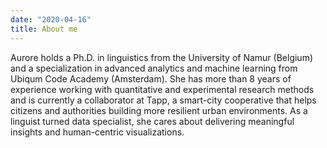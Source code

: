 ```yaml
---
date: "2020-04-16"
title: About me
---
```


Aurore holds a Ph.D. in linguistics from the University of Namur (Belgium) and a specialization in advanced analytics and machine learning from Ubiqum Code Academy (Amsterdam). She has more than 8 years of experience working with quantitative and experimental research methods and is currently a collaborator at Tapp, a smart-city cooperative that helps citizens and authorities building more resilient urban environments. As a linguist turned data specialist, she cares about delivering meaningful insights and human-centric visualizations.



